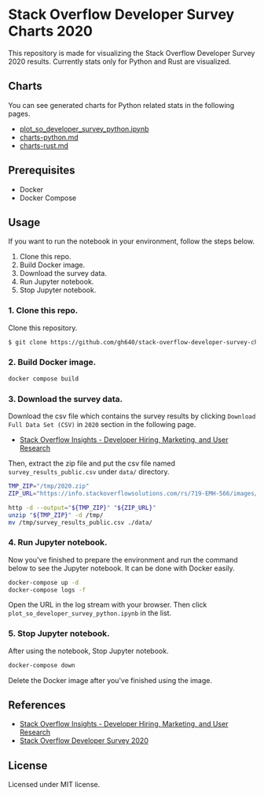 # Stack Overflow Developer Survey Charts 2020

This repository is made for visualizing the Stack Overflow Developer Survey 2020 results. Currently stats only for Python and Rust are visualized.

## Charts

You can see generated charts for Python related stats in the following pages.

- [plot_so_developer_survey_python.ipynb](https://github.com/gh640/stack-overflow-developer-survey-charts-2020/blob/main/plot_so_developer_survey_python.ipynb)
- [charts-python.md](https://github.com/gh640/stack-overflow-developer-survey-charts-2020/blob/main/charts-python.md)
- [charts-rust.md](https://github.com/gh640/stack-overflow-developer-survey-charts-2020/blob/main/charts-rust.md)

## Prerequisites

- Docker
- Docker Compose

## Usage

If you want to run the notebook in your environment, follow the steps below.

1. Clone this repo.
2. Build Docker image.
3. Download the survey data.
4. Run Jupyter notebook.
5. Stop Jupyter notebook.

### 1. Clone this repo.

Clone this repository.

```bash
$ git clone https://github.com/gh640/stack-overflow-developer-survey-charts-2020
```

### 2. Build Docker image.

```bash
docker compose build
```

### 3. Download the survey data.

Download the csv file which contains the survey results by clicking `Download Full Data Set (CSV)` in `2020` section in the following page.

- [Stack Overflow Insights - Developer Hiring, Marketing, and User Research](https://insights.stackoverflow.com/survey)

Then, extract the zip file and put the csv file named `survey_results_public.csv` under `data/` directory.

```bash
TMP_ZIP="/tmp/2020.zip"
ZIP_URL="https://info.stackoverflowsolutions.com/rs/719-EMH-566/images/stack-overflow-developer-survey-2020.zip"

http -d --output="${TMP_ZIP}" "${ZIP_URL}"
unzip "${TMP_ZIP}" -d /tmp/
mv /tmp/survey_results_public.csv ./data/
```

### 4. Run Jupyter notebook.

Now you've finished to prepare the environment and run the command below to see the Jupyter notebook. It can be done with Docker easily.

```bash
docker-compose up -d
docker-compose logs -f
```

Open the URL in the log stream with your browser. Then click `plot_so_developer_survey_python.ipynb` in the list.

### 5. Stop Jupyter notebook.

After using the notebook, Stop Jupyter notebook.

```bash
docker-compose down
```

Delete the Docker image after you've finished using the image.

## References

- [Stack Overflow Insights - Developer Hiring, Marketing, and User Research](https://insights.stackoverflow.com/survey)
- [Stack Overflow Developer Survey 2020](https://insights.stackoverflow.com/survey/2020)

## License

Licensed under MIT license.
